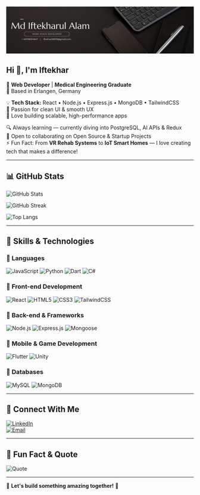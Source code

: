 ![Banner](github_banner.png)

## Hi 👋, I'm Iftekhar

🎯 **Web Developer** | **Medical Engineering Graduate**  
📍 Based in Erlangen, Germany  

💡 **Tech Stack:** React • Node.js • Express.js • MongoDB • TailwindCSS  
🎨 Passion for clean UI & smooth UX  
🚀 Love building scalable, high-performance apps  

🔍 Always learning — currently diving into PostgreSQL, AI APIs & Redux  
🤝 Open to collaborating on Open Source & Startup Projects  
⚡ Fun Fact: From **VR Rehab Systems** to **IoT Smart Homes** — I love creating tech that makes a difference!

---

## 📊 GitHub Stats
![GitHub Stats](https://github-readme-stats.vercel.app/api?username=iftekhar08019&show_icons=true&theme=dark)

![GitHub Streak]([https://github-readme-streak-stats.herokuapp.com/?user=iftekhar08019&theme=dark](https://github-readme-streak-stats.herokuapp.com/))

![Top Langs](https://github-readme-stats.vercel.app/api/top-langs/?username=iftekhar08019&layout=compact&theme=dark)

---

## 🚀 Skills & Technologies  

### 🔹 **Languages**  
![JavaScript](https://img.shields.io/badge/JavaScript-F7DF1E?style=for-the-badge&logo=javascript&logoColor=black) ![Python](https://img.shields.io/badge/Python-3776AB?style=for-the-badge&logo=python&logoColor=white) ![Dart](https://img.shields.io/badge/Dart-0175C2?style=for-the-badge&logo=dart&logoColor=white) ![C#](https://img.shields.io/badge/C%23-239120?style=for-the-badge&logo=csharp&logoColor=white)  

### 🔹 **Front-end Development**  
![React](https://img.shields.io/badge/React-61DAFB?style=for-the-badge&logo=react&logoColor=black) ![HTML5](https://img.shields.io/badge/HTML5-E34F26?style=for-the-badge&logo=html5&logoColor=white) ![CSS3](https://img.shields.io/badge/CSS3-1572B6?style=for-the-badge&logo=css3&logoColor=white) ![TailwindCSS](https://img.shields.io/badge/Tailwind_CSS-06B6D4?style=for-the-badge&logo=tailwindcss&logoColor=white)  

### 🔹 **Back-end & Frameworks**  
![Node.js](https://img.shields.io/badge/Node.js-339933?style=for-the-badge&logo=nodedotjs&logoColor=white) ![Express.js](https://img.shields.io/badge/Express.js-000000?style=for-the-badge&logo=express&logoColor=white) ![Mongoose](https://img.shields.io/badge/Mongoose-880000?style=for-the-badge&logo=mongoose&logoColor=white)  

### 🔹 **Mobile & Game Development**  
![Flutter](https://img.shields.io/badge/Flutter-02569B?style=for-the-badge&logo=flutter&logoColor=white) ![Unity](https://img.shields.io/badge/Unity-000000?style=for-the-badge&logo=unity&logoColor=white)  

### 🔹 **Databases**  
![MySQL](https://img.shields.io/badge/MySQL-4479A1?style=for-the-badge&logo=mysql&logoColor=white) ![MongoDB](https://img.shields.io/badge/MongoDB-47A248?style=for-the-badge&logo=mongodb&logoColor=white)  

---

## 🔗 Connect With Me
[![LinkedIn](https://img.shields.io/badge/LinkedIn-0077B5?style=for-the-badge&logo=linkedin&logoColor=white)](https://www.linkedin.com/in/mdiftekharulalam21/)  
[![Email](https://img.shields.io/badge/Email-iftekhar08019%40gmail.com-D14836?style=for-the-badge&logo=gmail&logoColor=white)](mailto:iftekhar08019@gmail.com)

---

## 📌 Fun Fact & Quote
![Quote](https://quotes-github-readme.vercel.app/api?type=horizontal&theme=dark)

---

🚀 **Let's build something amazing together!** 🎯
